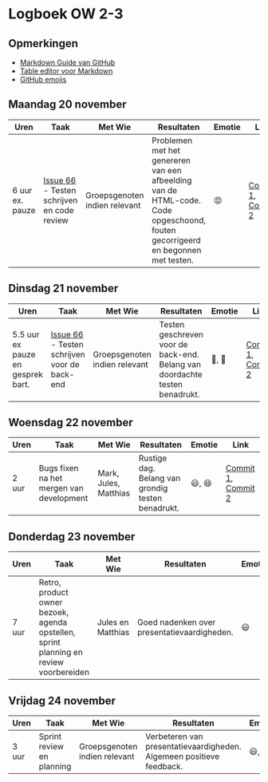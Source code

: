 # Logboek OW 2-3

## Opmerkingen

- [Markdown Guide van GitHub](https://guides.github.com/features/mastering-markdown/)
- [Table editor voor Markdown](https://www.tablesgenerator.com/markdown_tables)
- [GitHub emojis](https://github.com/ikatyang/emoji-cheat-sheet/blob/master/README.md)

## Maandag 20 november

| Uren | Taak  | Met Wie | Resultaten | Emotie | Link |
|------|-------|---------|------------|--------|------|
| 6 uur ex. pauze | [Issue 66](https://github.com/HANICA-DWA/project-sep23-nyala/issues/66) - Testen schrijven en code review | Groepsgenoten indien relevant | Problemen met het genereren van een afbeelding van de HTML-code. Code opgeschoond, fouten gecorrigeerd en begonnen met testen. | :rage: | [Commit 1](https://github.com/HANICA-DWA/project-sep23-nyala/commit/c8bfd8d68cab53dbfe72da7d096b69a4e6c8d421), [Commit 2](https://github.com/HANICA-DWA/project-sep23-nyala/commit/6f9bbc3251d8d5e3e788f325d150b6be808b56e6)

## Dinsdag 21 november

| Uren | Taak  | Met Wie | Resultaten | Emotie | Link |
|------|-------|---------|------------|--------|------|
| 5.5 uur ex pauze en gesprek bart.  | [Issue 66](https://github.com/HANICA-DWA/project-sep23-nyala/issues/66) - Testen schrijven voor de back-end | Groepsgenoten indien relevant | Testen geschreven voor de back-end. Belang van doordachte testen benadrukt. | :nauseated_face:, :vomiting_face:  | [Commit 1](https://github.com/HANICA-DWA/project-sep23-nyala/commit/ede800ec526697b1f59a931527cace2f51693811), [Commit 2](https://github.com/HANICA-DWA/project-sep23-nyala/commit/3feae59dcd2b31834ee2950ca2da6444900df775)

## Woensdag 22 november

| Uren | Taak  | Met Wie | Resultaten | Emotie | Link |
|------|-------|---------|------------|--------|------|
| 2 uur | Bugs fixen na het mergen van development | Mark, Jules, Matthias | Rustige dag. Belang van grondig testen benadrukt. | :smiley:, :satisfied:| [Commit 1](https://github.com/HANICA-DWA/project-sep23-nyala/commit/f053274aa7a1195a2e129e6074ed5f86d31895b7), [Commit 2](https://github.com/HANICA-DWA/project-sep23-nyala/commit/fb8fc65c31729c0d5bddc4a1b2ce2df152381150)

## Donderdag 23 november

| Uren | Taak  | Met Wie | Resultaten | Emotie | Link |
|------|-------|---------|------------|--------|------|
| 7 uur | Retro, product owner bezoek, agenda opstellen, sprint planning en review voorbereiden | Jules en Matthias | Goed nadenken over presentatievaardigheden. | :smiley: | [Commit](https://github.com/HANICA-DWA/project-sep23-nyala/commit/48411b0f5bad804b565e5ebe41f4309fac4aea96)

## Vrijdag 24 november

| Uren | Taak  | Met Wie | Resultaten | Emotie | Link |
|------|-------|---------|------------|--------|------|
| 3 uur | Sprint review en planning | Groepsgenoten indien relevant | Verbeteren van presentatievaardigheden. Algemeen positieve feedback. | :smiley:, :satisfied: | [Link naar de resultaten](https://github.com/link-naar-de-commit)
